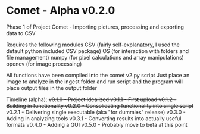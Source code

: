 # Comet - Alpha v0.2.0
Phase 1 of Project Comet - Importing pictures, processing and exporting data to CSV

Requires the following modules
CSV (fairly self-explanatory, I used the default python included CSV package)
OS (for interaction with folders and file management)
numpy (for pixel calculations and array manipulations)
opencv (for image processing)

All functions have been compiled into the comet v2.py script
Just place an image to analyze in the ingest folder and run script and the program will place output files in the output folder


Timeline (alpha):
~~v0.1.0 - Project Idealized
v0.1.1 - First upload
v0.1.2 - Building in functionality
v0.2.0 - Consolidating functionality into single script~~
v0.2.1 - Delivering single executable (aka "for dummies" release)
v0.3.0 - Adding in analyzing tools
v0.3.1 - Converting results into actually useful formats
v0.4.0 - Adding a GUI
v0.5.0 - Probably move to beta at this point
